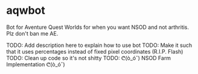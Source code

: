 # aqwbot
Bot for Aventure Quest Worlds for when you want NSOD and not arthritis. Plz don't ban me AE.

TODO: Add description here to explain how to use bot
TODO: Make it such that it uses percentages instead of fixed pixel coordinates (R.I.P. Flash)
TODO: Clean up code so it's not shitty
TODO: ᕦ(ò_óˇ) NSOD Farm Implementation ᕦ(ò_óˇ)
